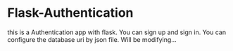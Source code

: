# Flask-Authentication
this is a Authentication app with flask.
You can sign up and sign in. You can configure the database uri by json file. 
Will be modifying...
